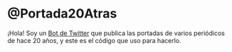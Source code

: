 # @Portada20Atras
¡Hola! Soy un [Bot de Twitter](https://twitter.com/Portada20Atras "@Portada20Atras") que publica las portadas de varios periódicos de hace 20 años, y este es el código que uso para hacerlo.
